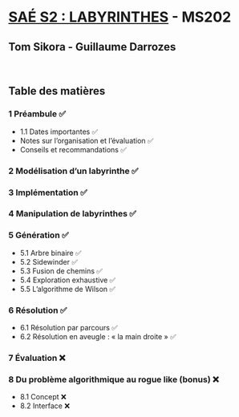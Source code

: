 # [SAÉ S2 : LABYRINTHES](https://iut-info.univ-reims.fr/users/blanchard/sae-s2/sae-s2-2023.html) - MS202
## Tom Sikora - Guillaume Darrozes

<br>

## Table des matières
### 1 Préambule                                             ✅
- 1.1 Dates importantes                                     ✅
- Notes sur l’organisation et l’évaluation                  ✅
- Conseils et recommandations                               ✅
### 2 Modélisation d’un labyrinthe                          ✅
### 3 Implémentation                                        ✅
### 4 Manipulation de labyrinthes                           ✅
### 5 Génération                                            ✅
- 5.1 Arbre binaire                                         ✅
- 5.2 Sidewinder                                            ✅
- 5.3 Fusion de chemins                                     ✅
- 5.4 Exploration exhaustive                                ✅
- 5.5 L’algorithme de Wilson                                ✅
### 6 Résolution                                            ✅
- 6.1 Résolution par parcours                               ✅
- 6.2 Résolution en aveugle : « la main droite »            ✅
### 7 Évaluation                                            ❌
### 8 Du problème algorithmique au rogue like (bonus)       ❌
- 8.1 Concept                                               ❌
- 8.2 Interface                                             ❌
